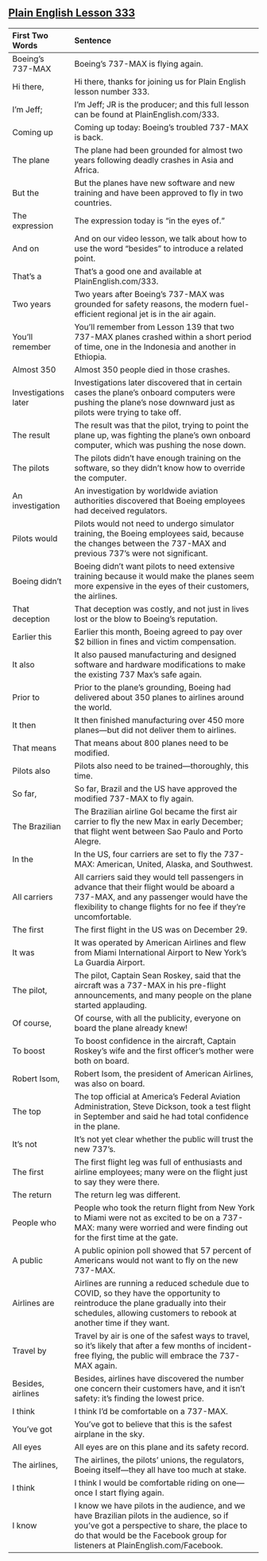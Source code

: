 ## [Plain English Lesson 333](https://PlainEnglish.com/333/) 
|First Two Words      |Sentence                                                                                                                                                                                                                   | 
|:--------------------|:--------------------------------------------------------------------------------------------------------------------------------------------------------------------------------------------------------------------------| 
|Boeing’s 737-MAX     |Boeing’s 737-MAX is flying again.                                                                                                                                                                                          | 
|Hi there,            |Hi there, thanks for joining us for Plain English lesson number 333.                                                                                                                                                       | 
|I’m Jeff;            |I’m Jeff; JR is the producer; and this full lesson can be found at PlainEnglish.com/333.                                                                                                                                   | 
|Coming up            |Coming up today: Boeing’s troubled 737-MAX is back.                                                                                                                                                                        | 
|The plane            |The plane had been grounded for almost two years following deadly crashes in Asia and Africa.                                                                                                                              | 
|But the              |But the planes have new software and new training and have been approved to fly in two countries.                                                                                                                          | 
|The expression       |The expression today is “in the eyes of.”                                                                                                                                                                                  | 
|And on               |And on our video lesson, we talk about how to use the word “besides” to introduce a related point.                                                                                                                         | 
|That’s a             |That’s a good one and available at PlainEnglish.com/333.                                                                                                                                                                   | 
|Two years            |Two years after Boeing’s 737-MAX was grounded for safety reasons, the modern fuel-efficient regional jet is in the air again.                                                                                              | 
|You’ll remember      |You’ll remember from Lesson 139 that two 737-MAX planes crashed within a short period of time, one in the Indonesia and another in Ethiopia.                                                                               | 
|Almost 350           |Almost 350 people died in those crashes.                                                                                                                                                                                   | 
|Investigations later |Investigations later discovered that in certain cases the plane’s onboard computers were pushing the plane’s nose downward just as pilots were trying to take off.                                                         | 
|The result           |The result was that the pilot, trying to point the plane up, was fighting the plane’s own onboard computer, which was pushing the nose down.                                                                               | 
|The pilots           |The pilots didn’t have enough training on the software, so they didn’t know how to override the computer.                                                                                                                  | 
|An investigation     |An investigation by worldwide aviation authorities discovered that Boeing employees had deceived regulators.                                                                                                               | 
|Pilots would         |Pilots would not need to undergo simulator training, the Boeing employees said, because the changes between the 737-MAX and previous 737’s were not significant.                                                           | 
|Boeing didn’t        |Boeing didn’t want pilots to need extensive training because it would make the planes seem more expensive in the eyes of their customers, the airlines.                                                                    | 
|That deception       |That deception was costly, and not just in lives lost or the blow to Boeing’s reputation.                                                                                                                                  | 
|Earlier this         |Earlier this month, Boeing agreed to pay over $2 billion in fines and victim compensation.                                                                                                                                 | 
|It also              |It also paused manufacturing and designed software and hardware modifications to make the existing 737 Max’s safe again.                                                                                                   | 
|Prior to             |Prior to the plane’s grounding, Boeing had delivered about 350 planes to airlines around the world.                                                                                                                        | 
|It then              |It then finished manufacturing over 450 more planes—but did not deliver them to airlines.                                                                                                                                  | 
|That means           |That means about 800 planes need to be modified.                                                                                                                                                                           | 
|Pilots also          |Pilots also need to be trained—thoroughly, this time.                                                                                                                                                                      | 
|So far,              |So far, Brazil and the US have approved the modified 737-MAX to fly again.                                                                                                                                                 | 
|The Brazilian        |The Brazilian airline Gol became the first air carrier to fly the new Max in early December; that flight went between Sao Paulo and Porto Alegre.                                                                          | 
|In the               |In the US, four carriers are set to fly the 737-MAX: American, United, Alaska, and Southwest.                                                                                                                              | 
|All carriers         |All carriers said they would tell passengers in advance that their flight would be aboard a 737-MAX, and any passenger would have the flexibility to change flights for no fee if they’re uncomfortable.                   | 
|The first            |The first flight in the US was on December 29.                                                                                                                                                                             | 
|It was               |It was operated by American Airlines and flew from Miami International Airport to New York’s La Guardia Airport.                                                                                                           | 
|The pilot,           |The pilot, Captain Sean Roskey, said that the aircraft was a 737-MAX in his pre-flight announcements, and many people on the plane started applauding.                                                                     | 
|Of course,           |Of course, with all the publicity, everyone on board the plane already knew!                                                                                                                                               | 
|To boost             |To boost confidence in the aircraft, Captain Roskey’s wife and the first officer’s mother were both on board.                                                                                                              | 
|Robert Isom,         |Robert Isom, the president of American Airlines, was also on board.                                                                                                                                                        | 
|The top              |The top official at America’s Federal Aviation Administration, Steve Dickson, took a test flight in September and said he had total confidence in the plane.                                                               | 
|It’s not             |It’s not yet clear whether the public will trust the new 737’s.                                                                                                                                                            | 
|The first            |The first flight leg was full of enthusiasts and airline employees; many were on the flight just to say they were there.                                                                                                   | 
|The return           |The return leg was different.                                                                                                                                                                                              | 
|People who           |People who took the return flight from New York to Miami were not as excited to be on a 737-MAX: many were worried and were finding out for the first time at the gate.                                                    | 
|A public             |A public opinion poll showed that 57 percent of Americans would not want to fly on the new 737-MAX.                                                                                                                        | 
|Airlines are         |Airlines are running a reduced schedule due to COVID, so they have the opportunity to reintroduce the plane gradually into their schedules, allowing customers to rebook at another time if they want.                     | 
|Travel by            |Travel by air is one of the safest ways to travel, so it’s likely that after a few months of incident-free flying, the public will embrace the 737-MAX again.                                                              | 
|Besides, airlines    |Besides, airlines have discovered the number one concern their customers have, and it isn’t safety: it’s finding the lowest price.                                                                                         | 
|I think              |I think I’d be comfortable on a 737-MAX.                                                                                                                                                                                   | 
|You’ve got           |You’ve got to believe that this is the safest airplane in the sky.                                                                                                                                                         | 
|All eyes             |All eyes are on this plane and its safety record.                                                                                                                                                                          | 
|The airlines,        |The airlines, the pilots’ unions, the regulators, Boeing itself—they all have too much at stake.                                                                                                                           | 
|I think              |I think I would be comfortable riding on one—once I start flying again.                                                                                                                                                    | 
|I know               |I know we have pilots in the audience, and we have Brazilian pilots in the audience, so if you’ve got a perspective to share, the place to do that would be the Facebook group for listeners at PlainEnglish.com/Facebook. |
